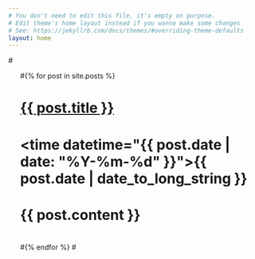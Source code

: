 ```yaml
---
# You don't need to edit this file, it's empty on purpose.
# Edit theme's home layout instead if you wanna make some changes
# See: https://jekyllrb.com/docs/themes/#overriding-theme-defaults
layout: home
---
```

#<ul>
#{% for post in site.posts %}
#  <article>
#    <h2>
#      <a href="{{ post.url }}">
#        {{ post.title }}
#      </a>
#    </h2>
#    <time datetime="{{ post.date | date: "%Y-%m-%d" }}">{{ post.date | date_to_long_string }}</time>
#    {{ post.content }}
#  </article>
#{% endfor %}
#</ul>
